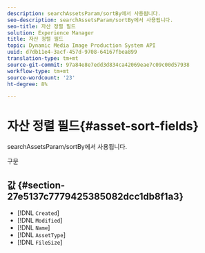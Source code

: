```yaml
---
description: searchAssetsParam/sortBy에서 사용됩니다.
seo-description: searchAssetsParam/sortBy에서 사용됩니다.
seo-title: 자산 정렬 필드
solution: Experience Manager
title: 자산 정렬 필드
topic: Dynamic Media Image Production System API
uuid: d7db11e4-3acf-457d-9708-64167fbea899
translation-type: tm+mt
source-git-commit: 97a84e8e7edd3d834ca42069eae7c09c00d57938
workflow-type: tm+mt
source-wordcount: '23'
ht-degree: 8%

---
```



# 자산 정렬 필드{#asset-sort-fields}

searchAssetsParam/sortBy에서 사용됩니다.

구문

## 값 {#section-27e5137c7779425385082dcc1db8f1a3}

* [!DNL `Created`]
* [!DNL `Modified`]
* [!DNL `Name`]
* [!DNL `AssetType`]
* [!DNL `FileSize`]

